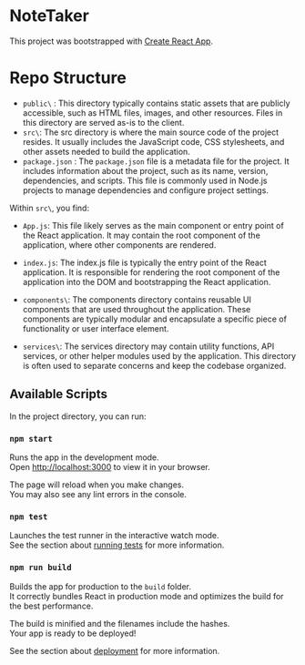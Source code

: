 # NoteTaker

This project was bootstrapped with [Create React App](https://github.com/facebook/create-react-app).


# Repo Structure

- `public\` : This directory typically contains static assets that are publicly accessible, such as HTML files, images, and other resources. Files in this directory are served as-is to the client.
- `src\`: The src directory is where the main source code of the project resides. It usually includes the JavaScript code, CSS stylesheets, and other assets needed to build the application.
- `package.json` : The `package.json` file is a metadata file for the project. It includes information about the project, such as its name, version, dependencies, and scripts. This file is commonly used in Node.js projects to manage dependencies and configure project settings.

Within `src\`, you find:
- `App.js`: This file likely serves as the main component or entry point of the React application. It may contain the root component of the application, where other components are rendered.

- `index.js`: The index.js file is typically the entry point of the React application. It is responsible for rendering the root component of the application into the DOM and bootstrapping the React application.

- `components\`: The components directory contains reusable UI components that are used throughout the application. These components are typically modular and encapsulate a specific piece of functionality or user interface element.

- `services\`: The services directory may contain utility functions, API services, or other helper modules used by the application. This directory is often used to separate concerns and keep the codebase organized.

## Available Scripts

In the project directory, you can run:

### `npm start`

Runs the app in the development mode.\
Open [http://localhost:3000](http://localhost:3000) to view it in your browser.

The page will reload when you make changes.\
You may also see any lint errors in the console.

### `npm test`

Launches the test runner in the interactive watch mode.\
See the section about [running tests](https://facebook.github.io/create-react-app/docs/running-tests) for more information.

### `npm run build`

Builds the app for production to the `build` folder.\
It correctly bundles React in production mode and optimizes the build for the best performance.

The build is minified and the filenames include the hashes.\
Your app is ready to be deployed!

See the section about [deployment](https://facebook.github.io/create-react-app/docs/deployment) for more information.

